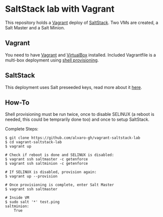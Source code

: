 # SaltStack lab with Vagrant

This repository holds a [Vagrant](https://www.vagrantup.com) deploy of [SaltStack](https://www.saltstack.com). Two VMs are created, a Salt Master and a Salt Minion.

## Vagrant

You need to have [Vagrant](https://www.vagrantup.com) and [VirtualBox](https://www.vagrantup.com) installed. Included Vagrantfile is a multi-box deployment using [shell provisioning](https://www.vagrantup.com/docs/provisioning/shell.html).

## SaltStack

This deployment uses Salt preseeded keys, read more about it [here](https://docs.saltstack.com/en/latest/topics/tutorials/preseed_key.html).

## How-To

Shell provisioning must be run twice, once to disable SELINUX (a reboot is needed, this could be temprarily done too) and once to setup SaltStack.

Complete Steps:
```
$ git clone https://github.com/alvaro-gh/vagrant-saltstack-lab
$ cd vagrant-saltstack-lab
$ vagrant up

# Check if reboot is done and SELINUX is disabled:
$ vagrant ssh saltmaster -c getenforce
$ vagrant ssh saltminion -c getenforce

# If SELINUX is disabled, provision again:
$ vagrant up --provision

# Once provisioning is complete, enter Salt Master
$ vagrant ssh saltmaster

# Inside VM
$ sudo salt '*' test.ping
saltminion:
    True
```
